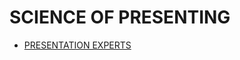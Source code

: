 # SCIENCE OF PRESENTING

- [PRESENTATION EXPERTS]()

<!-- How to avoid death By PowerPoint | David JP Phillips | TEDxStockholmSalon
https://www.youtube.com/watch?v=Iwpi1Lm6dFo

The magical science of storytelling | David JP Phillips | TEDxStockholm
https://www.youtube.com/watch?v=Nj-hdQMa3uA

The 110 techniques of communication and public speaking | David JP Phillips | TEDxZagreb
https://www.youtube.com/watch?v=K0pxo-dS9Hc

https://www.davidjpphillips.com/

Start with why -- how great leaders inspire action | Simon Sinek | TEDxPugetSound
https://www.youtube.com/watch?v=u4ZoJKF_VuA

The 7 secrets of the greatest speakers in history | Richard Greene | TEDxOrangeCoast
https://www.youtube.com/watch?v=i0a61wFaF8A

Seven Keys to Good Storytelling | Josh Campbell | TEDxMemphis
https://www.youtube.com/watch?v=iV0M5l5KhnE

Speak like a leader | Simon Lancaster | TEDxVerona
https://www.youtube.com/watch?v=bGBamfWasNQ

The surprising secret to speaking with confidence | Caroline Goyder | TEDxBrixton
https://www.youtube.com/watch?v=a2MR5XbJtXU

How to Speak
https://www.youtube.com/watch?v=Unzc731iCUY
Patrick Winston
https://ocw.mit.edu/courses/res-tll-005-how-to-speak-january-iap-2018/

How PechaKucha Changed My Life: Eddie Selover at TEDxOrlando
https://www.youtube.com/watch?v=qM4TXMBGLdY

How I Overcame My Fear of Public Speaking | Danish Dhamani | TEDxKids@SMU
https://www.youtube.com/watch?v=80UVjkcxGmA

What I learned from 100 days of rejection | Jia Jiang
https://www.youtube.com/watch?v=-vZXgApsPCQ

Chip Kidd: The art of first impressions — in design and life
https://www.youtube.com/watch?v=0nI65jgHG9o -->
